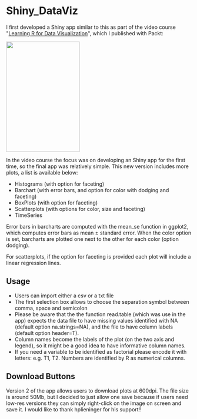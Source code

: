 # Shiny_DataViz

I first developed a Shiny app similar to this as part of the video course "[Learning R for Data Visualization](https://www.packtpub.com/big-data-and-business-intelligence/learning-r-data-visualization-video)", which I published with Packt:

<img src="https://d1ldz4te4covpm.cloudfront.net/sites/default/files/imagecache/ppv4_main_book_cover/bookretailers/9781785882890.jpg" width="200" height="300" />


In the video course the focus was on developing an Shiny app for the first time, so the final app was relatively simple. This new version includes more plots, a list is available below:

- Histograms (with option for faceting)
- Barchart (with error bars, and option for color with dodging and faceting)
- BoxPlots (with option for faceting)
- Scatterplots (with options for color, size and faceting)
- TimeSeries 

Error bars in barcharts are computed with the mean_se function in ggplot2, which computes error bars as mean ± standard error. When the color option is set, barcharts are plotted one next to the other for each color (option dodging).

For scatterplots, if the option for faceting is provided each plot will include a linear regression lines.

## Usage

- Users can import either a csv or a txt file
- The first selection box allows to choose the separation symbol between comma, space and semicolon
- Please be aware that the the function read.table (which was use in the app) expects the data file to have missing values identified with NA (default option na.strings=NA), and the file to have column labels (default option header=T).
- Column names become the labels of the plot (on the two axis and legend), so it might be a good idea to have informative column names.
- If you need a variable to be identified as factorial please encode it with letters: e.g. T1, T2. Numbers are identified by R as numerical columns.


## Download Buttons

Version 2 of the app allows users to download plots at 600dpi. The file size is around 50Mb, but I decided to just allow one save because if users need low-res versions they can simply right-click on the image on screen and save it.
I would like to thank hplieninger for his support!!
